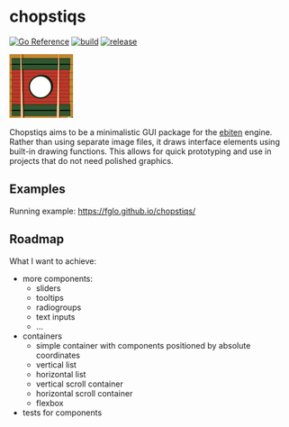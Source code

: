 # chopstiqs

[![Go Reference](https://pkg.go.dev/badge/github.com/fglo/chopstiqs.svg)](https://pkg.go.dev/github.com/fglo/chopstiqs)
[![build](https://github.com/fglo/chopstiqs/actions/workflows/go-build.yaml/badge.svg?branch=main)](https://github.com/fglo/chopstiqs/actions?query=workflow%3Ago-build)
[![release](https://github.com/fglo/chopstiqs/actions/workflows/deploy-webasm.yml/badge.svg?branch=main)](https://github.com/fglo/chopstiqs/actions?query=workflow%3Adeploy-webasm)

![chopstiqs logo generated by DALL·E 2](img/chopstiqs-logo-1-4x4.png)

Chopstiqs aims to be a minimalistic GUI package for the [ebiten](https://ebitengine.org/) engine. Rather than using separate image files, it draws interface elements using built-in drawing functions. This allows for quick prototyping and use in projects that do not need polished graphics.

## Examples

Running example: <https://fglo.github.io/chopstiqs/>

## Roadmap

What I want to achieve:

- more components:
  - sliders
  - tooltips
  - radiogroups
  - text inputs
  - ...
- containers
  - simple container with components positioned by absolute coordinates
  - vertical list
  - horizontal list
  - vertical scroll container
  - horizontal scroll container
  - flexbox
- tests for components
